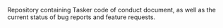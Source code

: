 Repository containing Tasker code of conduct document, as well as the current status of bug reports and feature requests.
